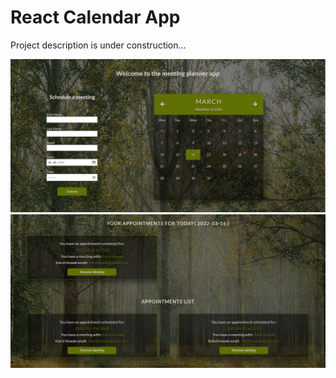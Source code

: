 # React Calendar App

Project description is under construction...

![](./src/img/view1.png)
![](./src/img/view2.png)